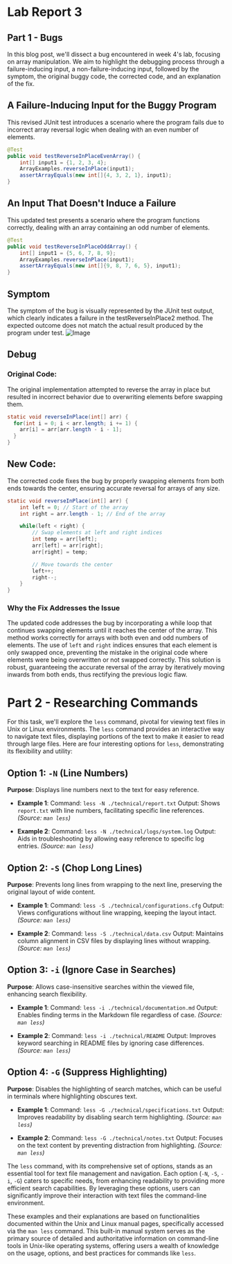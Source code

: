 # Lab Report 3

## Part 1 - Bugs

In this blog post, we'll dissect a bug encountered in week 4's lab, focusing on array manipulation. We aim to highlight the debugging process through a failure-inducing input, a non-failure-inducing input, followed by the symptom, the original buggy code, the corrected code, and an explanation of the fix.

## A Failure-Inducing Input for the Buggy Program

This revised JUnit test introduces a scenario where the program fails due to incorrect array reversal logic when dealing with an even number of elements.

```java
@Test
public void testReverseInPlaceEvenArray() {
    int[] input1 = {1, 2, 3, 4};
    ArrayExamples.reverseInPlace(input1);
    assertArrayEquals(new int[]{4, 3, 2, 1}, input1);
}
```
## An Input That Doesn't Induce a Failure

This updated test presents a scenario where the program functions correctly, dealing with an array containing an odd number of elements.

```java
@Test
public void testReverseInPlaceOddArray() {
    int[] input1 = {5, 6, 7, 8, 9};
    ArrayExamples.reverseInPlace(input1);
    assertArrayEquals(new int[]{9, 8, 7, 6, 5}, input1);
}
```
## Symptom

The symptom of the bug is visually represented by the JUnit test output, which clearly indicates a failure in the testReverseInPlace2 method. The expected outcome does not match the actual result produced by the program under test.
![Image](Lab3pic1.png)

## Debug

### Original Code:

The original implementation attempted to reverse the array in place but resulted in incorrect behavior due to overwriting elements before swapping them.

```java
static void reverseInPlace(int[] arr) {
  for(int i = 0; i < arr.length; i += 1) {
    arr[i] = arr[arr.length - i - 1];
  }
}
```
## New Code:

The corrected code fixes the bug by properly swapping elements from both ends towards the center, ensuring accurate reversal for arrays of any size.

```java
static void reverseInPlace(int[] arr) {
    int left = 0; // Start of the array
    int right = arr.length - 1; // End of the array

    while(left < right) {
        // Swap elements at left and right indices
        int temp = arr[left];
        arr[left] = arr[right];
        arr[right] = temp;

        // Move towards the center
        left++;
        right--;
    }
}
```
### Why the Fix Addresses the Issue

The updated code addresses the bug by incorporating a while loop that continues swapping elements until it reaches the center of the array. This method works correctly for arrays with both even and odd numbers of elements. The use of `left` and `right` indices ensures that each element is only swapped once, preventing the mistake in the original code where elements were being overwritten or not swapped correctly. This solution is robust, guaranteeing the accurate reversal of the array by iteratively moving inwards from both ends, thus rectifying the previous logic flaw.


# Part 2 - Researching Commands

For this task, we'll explore the `less` command, pivotal for viewing text files in Unix or Linux environments. The `less` command provides an interactive way to navigate text files, displaying portions of the text to make it easier to read through large files. Here are four interesting options for `less`, demonstrating its flexibility and utility:

## Option 1: `-N` (Line Numbers)
**Purpose**: Displays line numbers next to the text for easy reference.

- **Example 1**: 
  Command: `less -N ./technical/report.txt` 
  Output: Shows `report.txt` with line numbers, facilitating specific line references. *(Source: `man less`)*

- **Example 2**: 
  Command: `less -N ./technical/logs/system.log` 
  Output: Aids in troubleshooting by allowing easy reference to specific log entries. *(Source: `man less`)*

## Option 2: `-S` (Chop Long Lines)
**Purpose**: Prevents long lines from wrapping to the next line, preserving the original layout of wide content.

- **Example 1**: 
  Command: `less -S ./technical/configurations.cfg` 
  Output: Views configurations without line wrapping, keeping the layout intact. *(Source: `man less`)*

- **Example 2**: 
  Command: `less -S ./technical/data.csv` 
  Output: Maintains column alignment in CSV files by displaying lines without wrapping. *(Source: `man less`)*

## Option 3: `-i` (Ignore Case in Searches)
**Purpose**: Allows case-insensitive searches within the viewed file, enhancing search flexibility.

- **Example 1**: 
  Command: `less -i ./technical/documentation.md` 
  Output: Enables finding terms in the Markdown file regardless of case. *(Source: `man less`)*

- **Example 2**: 
  Command: `less -i ./technical/README` 
  Output: Improves keyword searching in README files by ignoring case differences. *(Source: `man less`)*

## Option 4: `-G` (Suppress Highlighting)
**Purpose**: Disables the highlighting of search matches, which can be useful in terminals where highlighting obscures text.

- **Example 1**: 
  Command: `less -G ./technical/specifications.txt` 
  Output: Improves readability by disabling search term highlighting. *(Source: `man less`)*

- **Example 2**: 
  Command: `less -G ./technical/notes.txt` 
  Output: Focuses on the text content by preventing distraction from highlighting. *(Source: `man less`)*

The `less` command, with its comprehensive set of options, stands as an essential tool for text file management and navigation. Each option (`-N`, `-S`, `-i`, `-G`) caters to specific needs, from enhancing readability to providing more efficient search capabilities. By leveraging these options, users can significantly improve their interaction with text files the command-line environment.

These examples and their explanations are based on functionalities documented within the Unix and Linux manual pages, specifically accessed via the `man less` command. This built-in manual system serves as the primary source of detailed and authoritative information on command-line tools in Unix-like operating systems, offering users a wealth of knowledge on the usage, options, and best practices for commands like `less`.
